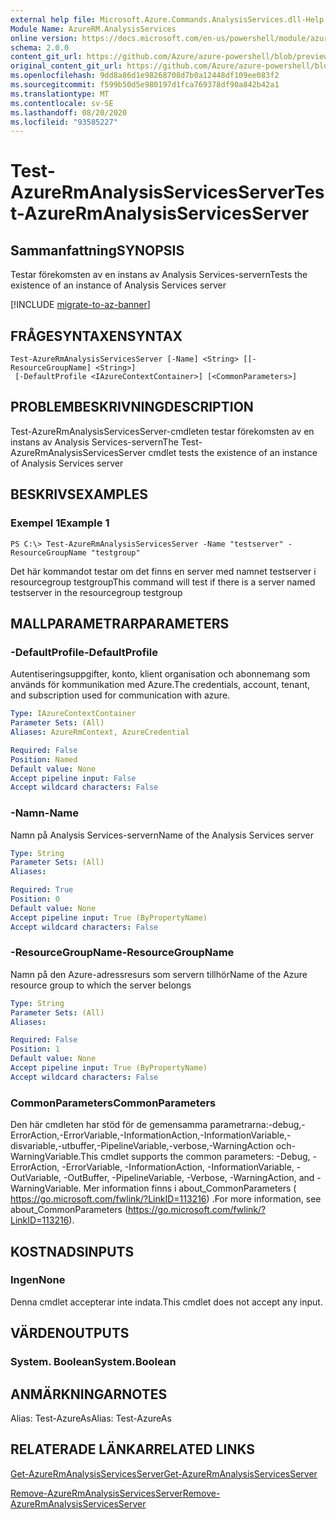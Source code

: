 ```yaml
---
external help file: Microsoft.Azure.Commands.AnalysisServices.dll-Help.xml
Module Name: AzureRM.AnalysisServices
online version: https://docs.microsoft.com/en-us/powershell/module/azurerm.analysisservices/test-azurermanalysisservicesserver
schema: 2.0.0
content_git_url: https://github.com/Azure/azure-powershell/blob/preview/src/ResourceManager/AnalysisServices/Commands.AnalysisServices/help/Test-AzureRmAnalysisServicesServer.md
original_content_git_url: https://github.com/Azure/azure-powershell/blob/preview/src/ResourceManager/AnalysisServices/Commands.AnalysisServices/help/Test-AzureRmAnalysisServicesServer.md
ms.openlocfilehash: 9dd8a86d1e98268708d7b0a12448df109ee083f2
ms.sourcegitcommit: f599b50d5e980197d1fca769378df90a842b42a1
ms.translationtype: MT
ms.contentlocale: sv-SE
ms.lasthandoff: 08/20/2020
ms.locfileid: "93585227"
---
```

# <span data-ttu-id="b20d5-101">Test-AzureRmAnalysisServicesServer</span><span class="sxs-lookup"><span data-stu-id="b20d5-101">Test-AzureRmAnalysisServicesServer</span></span>

## <span data-ttu-id="b20d5-102">Sammanfattning</span><span class="sxs-lookup"><span data-stu-id="b20d5-102">SYNOPSIS</span></span>
<span data-ttu-id="b20d5-103">Testar förekomsten av en instans av Analysis Services-servern</span><span class="sxs-lookup"><span data-stu-id="b20d5-103">Tests the existence of an instance of Analysis Services server</span></span>

[!INCLUDE [migrate-to-az-banner](../../includes/migrate-to-az-banner.md)]

## <span data-ttu-id="b20d5-104">FRÅGESYNTAXEN</span><span class="sxs-lookup"><span data-stu-id="b20d5-104">SYNTAX</span></span>

```
Test-AzureRmAnalysisServicesServer [-Name] <String> [[-ResourceGroupName] <String>]
 [-DefaultProfile <IAzureContextContainer>] [<CommonParameters>]
```

## <span data-ttu-id="b20d5-105">PROBLEMBESKRIVNING</span><span class="sxs-lookup"><span data-stu-id="b20d5-105">DESCRIPTION</span></span>
<span data-ttu-id="b20d5-106">Test-AzureRmAnalysisServicesServer-cmdleten testar förekomsten av en instans av Analysis Services-servern</span><span class="sxs-lookup"><span data-stu-id="b20d5-106">The Test-AzureRmAnalysisServicesServer cmdlet tests the existence of an instance of Analysis Services server</span></span>

## <span data-ttu-id="b20d5-107">BESKRIVS</span><span class="sxs-lookup"><span data-stu-id="b20d5-107">EXAMPLES</span></span>

### <span data-ttu-id="b20d5-108">Exempel 1</span><span class="sxs-lookup"><span data-stu-id="b20d5-108">Example 1</span></span>
```
PS C:\> Test-AzureRmAnalysisServicesServer -Name "testserver" -ResourceGroupName "testgroup"
```

<span data-ttu-id="b20d5-109">Det här kommandot testar om det finns en server med namnet testserver i resourcegroup testgroup</span><span class="sxs-lookup"><span data-stu-id="b20d5-109">This command will test if there is a server named testserver in the resourcegroup testgroup</span></span>

## <span data-ttu-id="b20d5-110">MALLPARAMETRAR</span><span class="sxs-lookup"><span data-stu-id="b20d5-110">PARAMETERS</span></span>

### <span data-ttu-id="b20d5-111">-DefaultProfile</span><span class="sxs-lookup"><span data-stu-id="b20d5-111">-DefaultProfile</span></span>
<span data-ttu-id="b20d5-112">Autentiseringsuppgifter, konto, klient organisation och abonnemang som används för kommunikation med Azure.</span><span class="sxs-lookup"><span data-stu-id="b20d5-112">The credentials, account, tenant, and subscription used for communication with azure.</span></span>

```yaml
Type: IAzureContextContainer
Parameter Sets: (All)
Aliases: AzureRmContext, AzureCredential

Required: False
Position: Named
Default value: None
Accept pipeline input: False
Accept wildcard characters: False
```

### <span data-ttu-id="b20d5-113">-Namn</span><span class="sxs-lookup"><span data-stu-id="b20d5-113">-Name</span></span>
<span data-ttu-id="b20d5-114">Namn på Analysis Services-servern</span><span class="sxs-lookup"><span data-stu-id="b20d5-114">Name of the Analysis Services server</span></span>

```yaml
Type: String
Parameter Sets: (All)
Aliases: 

Required: True
Position: 0
Default value: None
Accept pipeline input: True (ByPropertyName)
Accept wildcard characters: False
```

### <span data-ttu-id="b20d5-115">-ResourceGroupName</span><span class="sxs-lookup"><span data-stu-id="b20d5-115">-ResourceGroupName</span></span>
<span data-ttu-id="b20d5-116">Namn på den Azure-adressresurs som servern tillhör</span><span class="sxs-lookup"><span data-stu-id="b20d5-116">Name of the Azure resource group to which the server belongs</span></span>

```yaml
Type: String
Parameter Sets: (All)
Aliases: 

Required: False
Position: 1
Default value: None
Accept pipeline input: True (ByPropertyName)
Accept wildcard characters: False
```

### <span data-ttu-id="b20d5-117">CommonParameters</span><span class="sxs-lookup"><span data-stu-id="b20d5-117">CommonParameters</span></span>
<span data-ttu-id="b20d5-118">Den här cmdleten har stöd för de gemensamma parametrarna:-debug,-ErrorAction,-ErrorVariable,-InformationAction,-InformationVariable,-disvariable,-utbuffer,-PipelineVariable,-verbose,-WarningAction och-WarningVariable.</span><span class="sxs-lookup"><span data-stu-id="b20d5-118">This cmdlet supports the common parameters: -Debug, -ErrorAction, -ErrorVariable, -InformationAction, -InformationVariable, -OutVariable, -OutBuffer, -PipelineVariable, -Verbose, -WarningAction, and -WarningVariable.</span></span> <span data-ttu-id="b20d5-119">Mer information finns i about_CommonParameters ( https://go.microsoft.com/fwlink/?LinkID=113216) .</span><span class="sxs-lookup"><span data-stu-id="b20d5-119">For more information, see about_CommonParameters (https://go.microsoft.com/fwlink/?LinkID=113216).</span></span>

## <span data-ttu-id="b20d5-120">KOSTNADS</span><span class="sxs-lookup"><span data-stu-id="b20d5-120">INPUTS</span></span>

### <span data-ttu-id="b20d5-121">Ingen</span><span class="sxs-lookup"><span data-stu-id="b20d5-121">None</span></span>
<span data-ttu-id="b20d5-122">Denna cmdlet accepterar inte indata.</span><span class="sxs-lookup"><span data-stu-id="b20d5-122">This cmdlet does not accept any input.</span></span>

## <span data-ttu-id="b20d5-123">VÄRDEN</span><span class="sxs-lookup"><span data-stu-id="b20d5-123">OUTPUTS</span></span>

### <span data-ttu-id="b20d5-124">System. Boolean</span><span class="sxs-lookup"><span data-stu-id="b20d5-124">System.Boolean</span></span>

## <span data-ttu-id="b20d5-125">ANMÄRKNINGAR</span><span class="sxs-lookup"><span data-stu-id="b20d5-125">NOTES</span></span>
<span data-ttu-id="b20d5-126">Alias: Test-AzureAs</span><span class="sxs-lookup"><span data-stu-id="b20d5-126">Alias: Test-AzureAs</span></span>

## <span data-ttu-id="b20d5-127">RELATERADE LÄNKAR</span><span class="sxs-lookup"><span data-stu-id="b20d5-127">RELATED LINKS</span></span>

[<span data-ttu-id="b20d5-128">Get-AzureRmAnalysisServicesServer</span><span class="sxs-lookup"><span data-stu-id="b20d5-128">Get-AzureRmAnalysisServicesServer</span></span>](./Get-AzureRmAnalysisServicesServer.md)

[<span data-ttu-id="b20d5-129">Remove-AzureRmAnalysisServicesServer</span><span class="sxs-lookup"><span data-stu-id="b20d5-129">Remove-AzureRmAnalysisServicesServer</span></span>](./Remove-AzureRmAnalysisServicesServer.md)
